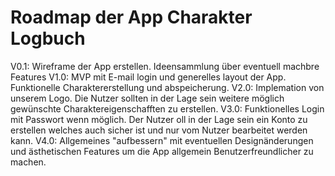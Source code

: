 # Roadmap der App Charakter Logbuch
V0.1: Wireframe der App erstellen. Ideensammlung über eventuell machbre Features
V1.0: MVP mit E-mail login und generelles layout der App. Funktionelle Charaktererstellung und abspeicherung.
V2.0: Implemation von unserem Logo. Die Nutzer sollten in der Lage sein weitere möglich gewünschte Charaktereigenschafften zu erstellen.
V3.0: Funktionelles Login mit Passwort wenn möglich. Der Nutzer oll in der Lage sein ein Konto zu erstellen welches auch sicher ist und nur vom Nutzer bearbeitet werden kann.
V4.0: Allgemeines "aufbessern" mit eventuellen Designänderungen und ästhetischen Features um die App allgemein Benutzerfreundlicher zu machen.
